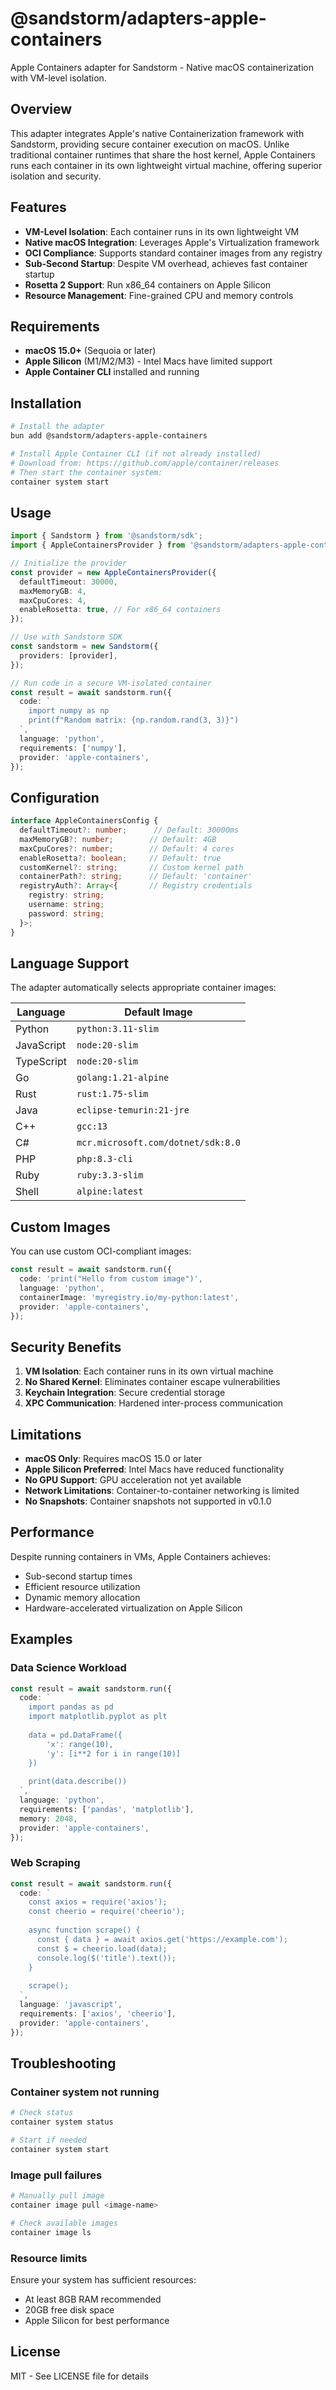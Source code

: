# @sandstorm/adapters-apple-containers

Apple Containers adapter for Sandstorm - Native macOS containerization with VM-level isolation.

## Overview

This adapter integrates Apple's native Containerization framework with Sandstorm, providing secure container execution on macOS. Unlike traditional container runtimes that share the host kernel, Apple Containers runs each container in its own lightweight virtual machine, offering superior isolation and security.

## Features

- **VM-Level Isolation**: Each container runs in its own lightweight VM
- **Native macOS Integration**: Leverages Apple's Virtualization framework
- **OCI Compliance**: Supports standard container images from any registry
- **Sub-Second Startup**: Despite VM overhead, achieves fast container startup
- **Rosetta 2 Support**: Run x86_64 containers on Apple Silicon
- **Resource Management**: Fine-grained CPU and memory controls

## Requirements

- **macOS 15.0+** (Sequoia or later)
- **Apple Silicon** (M1/M2/M3) - Intel Macs have limited support
- **Apple Container CLI** installed and running

## Installation

```bash
# Install the adapter
bun add @sandstorm/adapters-apple-containers

# Install Apple Container CLI (if not already installed)
# Download from: https://github.com/apple/container/releases
# Then start the container system:
container system start
```

## Usage

```typescript
import { Sandstorm } from '@sandstorm/sdk';
import { AppleContainersProvider } from '@sandstorm/adapters-apple-containers';

// Initialize the provider
const provider = new AppleContainersProvider({
  defaultTimeout: 30000,
  maxMemoryGB: 4,
  maxCpuCores: 4,
  enableRosetta: true, // For x86_64 containers
});

// Use with Sandstorm SDK
const sandstorm = new Sandstorm({
  providers: [provider],
});

// Run code in a secure VM-isolated container
const result = await sandstorm.run({
  code: `
    import numpy as np
    print(f"Random matrix: {np.random.rand(3, 3)}")
  `,
  language: 'python',
  requirements: ['numpy'],
  provider: 'apple-containers',
});
```

## Configuration

```typescript
interface AppleContainersConfig {
  defaultTimeout?: number;      // Default: 30000ms
  maxMemoryGB?: number;        // Default: 4GB
  maxCpuCores?: number;        // Default: 4 cores
  enableRosetta?: boolean;     // Default: true
  customKernel?: string;       // Custom kernel path
  containerPath?: string;      // Default: 'container'
  registryAuth?: Array<{       // Registry credentials
    registry: string;
    username: string;
    password: string;
  }>;
}
```

## Language Support

The adapter automatically selects appropriate container images:

| Language | Default Image |
|----------|--------------|
| Python | `python:3.11-slim` |
| JavaScript | `node:20-slim` |
| TypeScript | `node:20-slim` |
| Go | `golang:1.21-alpine` |
| Rust | `rust:1.75-slim` |
| Java | `eclipse-temurin:21-jre` |
| C++ | `gcc:13` |
| C# | `mcr.microsoft.com/dotnet/sdk:8.0` |
| PHP | `php:8.3-cli` |
| Ruby | `ruby:3.3-slim` |
| Shell | `alpine:latest` |

## Custom Images

You can use custom OCI-compliant images:

```typescript
const result = await sandstorm.run({
  code: 'print("Hello from custom image")',
  language: 'python',
  containerImage: 'myregistry.io/my-python:latest',
  provider: 'apple-containers',
});
```

## Security Benefits

1. **VM Isolation**: Each container runs in its own virtual machine
2. **No Shared Kernel**: Eliminates container escape vulnerabilities
3. **Keychain Integration**: Secure credential storage
4. **XPC Communication**: Hardened inter-process communication

## Limitations

- **macOS Only**: Requires macOS 15.0 or later
- **Apple Silicon Preferred**: Intel Macs have reduced functionality
- **No GPU Support**: GPU acceleration not yet available
- **Network Limitations**: Container-to-container networking is limited
- **No Snapshots**: Container snapshots not supported in v0.1.0

## Performance

Despite running containers in VMs, Apple Containers achieves:
- Sub-second startup times
- Efficient resource utilization
- Dynamic memory allocation
- Hardware-accelerated virtualization on Apple Silicon

## Examples

### Data Science Workload

```typescript
const result = await sandstorm.run({
  code: `
    import pandas as pd
    import matplotlib.pyplot as plt
    
    data = pd.DataFrame({
        'x': range(10),
        'y': [i**2 for i in range(10)]
    })
    
    print(data.describe())
  `,
  language: 'python',
  requirements: ['pandas', 'matplotlib'],
  memory: 2048,
  provider: 'apple-containers',
});
```

### Web Scraping

```typescript
const result = await sandstorm.run({
  code: `
    const axios = require('axios');
    const cheerio = require('cheerio');
    
    async function scrape() {
      const { data } = await axios.get('https://example.com');
      const $ = cheerio.load(data);
      console.log($('title').text());
    }
    
    scrape();
  `,
  language: 'javascript',
  requirements: ['axios', 'cheerio'],
  provider: 'apple-containers',
});
```

## Troubleshooting

### Container system not running

```bash
# Check status
container system status

# Start if needed
container system start
```

### Image pull failures

```bash
# Manually pull image
container image pull <image-name>

# Check available images
container image ls
```

### Resource limits

Ensure your system has sufficient resources:
- At least 8GB RAM recommended
- 20GB free disk space
- Apple Silicon for best performance

## License

MIT - See LICENSE file for details